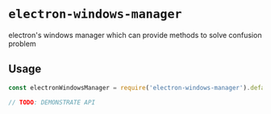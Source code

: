 # `electron-windows-manager`

electron's windows manager which can provide methods to solve confusion problem

## Usage

```javascript
const electronWindowsManager = require('electron-windows-manager').default;

// TODO: DEMONSTRATE API
```
